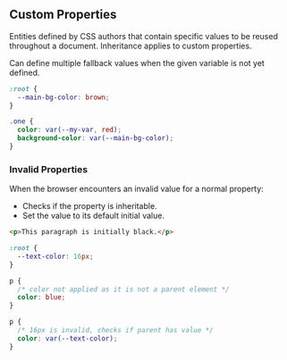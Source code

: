 ## Custom Properties

Entities defined by CSS authors that contain specific values to be reused throughout a document. Inheritance applies to custom properties.

Can define multiple fallback values when the given variable is not yet defined.

```css
:root {
  --main-bg-color: brown;
}

.one {
  color: var(--my-var, red);
  background-color: var(--main-bg-color);
}
```

### Invalid Properties

When the browser encounters an invalid value for a normal property:

- Checks if the property is inheritable.
- Set the value to its default initial value.

```html
<p>This paragraph is initially black.</p>
```

```css
:root {
  --text-color: 16px;
}

p {
  /* color not applied as it is not a parent element */
  color: blue;
}

p {
  /* 16px is invalid, checks if parent has value */
  color: var(--text-color);
}
```
